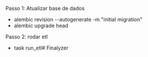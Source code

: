 Passo 1: Atualizar base de dados
- alembic revision --autogenerate -m "initial migration"
- alembic upgrade head


Passo 2: rodar etl
- task run_etl# Finalyzer
